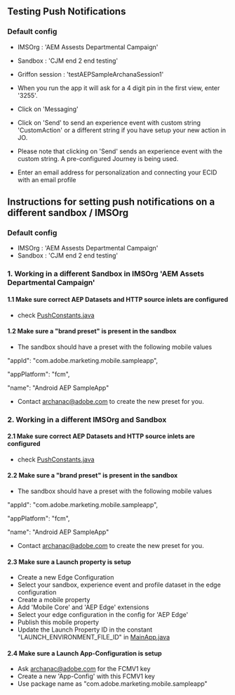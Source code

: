 ## Testing Push Notifications 

### Default config

- IMSOrg : 'AEM Assests Departmental Campaign'
- Sandbox : 'CJM end 2 end testing'
- Griffon session : 'testAEPSampleArchanaSession1'

- When you run the app it will ask for a 4 digit pin in the first view, enter '3255'.
- Click on 'Messaging'
- Click on 'Send' to send an experience event with custom string 'CustomAction' or a different string if you have setup your new action in JO. 
-   Please note that clicking on 'Send' sends an experience event with the custom string. A pre-configured Journey is being used.
- Enter an email address for personalization and connecting your ECID with an email profile


## Instructions for setting push notifications on a different sandbox / IMSOrg

### Default config

- IMSOrg : 'AEM Assests Departmental Campaign'
- Sandbox : 'CJM end 2 end testing'


### 1. Working in a different Sandbox in IMSOrg 'AEM Assets Departmental Campaign'

#### 1.1 Make sure correct AEP Datasets and HTTP source inlets are configured 

- check [PushConstants.java](./Sample-App/app/src/main/java/com/adobe/marketing/mobile/sampleapp/PushConstants.java)


#### 1.2 Make sure a "brand preset" is present in the sandbox

- The sandbox should have a preset with the following mobile values

"appId": "com.adobe.marketing.mobile.sampleapp",

"appPlatform": "fcm",

"name": "Android AEP SampleApp"

- Contact archanac@adobe.com to create the new preset for you.

### 2. Working in a different IMSOrg and Sandbox 

#### 2.1 Make sure correct AEP Datasets and HTTP source inlets are configured 

- check [PushConstants.java](./Sample-App/app/src/main/java/com/adobe/marketing/mobile/sampleapp/PushConstants.java)


#### 2.2 Make sure a "brand preset" is present in the sandbox

- The sandbox should have a preset with the following mobile values

"appId": "com.adobe.marketing.mobile.sampleapp",

"appPlatform": "fcm",

"name": "Android AEP SampleApp"

- Contact archanac@adobe.com to create the new preset for you.

#### 2.3 Make sure a Launch property is setup

- Create a new Edge Configuration
- Select your sandbox, experience event and profile dataset in the edge configuration
- Create a mobile property
- Add 'Mobile Core' and 'AEP Edge' extensions
- Select your edge configuration in the config for 'AEP Edge'
- Publish this mobile property
- Update the Launch Property ID in the constant "LAUNCH_ENVIRONMENT_FILE_ID" in [MainApp.java](./Sample-App/app/src/main/java/com/adobe/marketing/mobile/sampleapp/MainApp.java)


#### 2.4 Make sure a Launch App-Configuration is setup

- Ask archanac@adobe.com for the FCMV1 key
- Create a new 'App-Config' with this FCMV1 key
- Use package name as "com.adobe.marketing.mobile.sampleapp"
